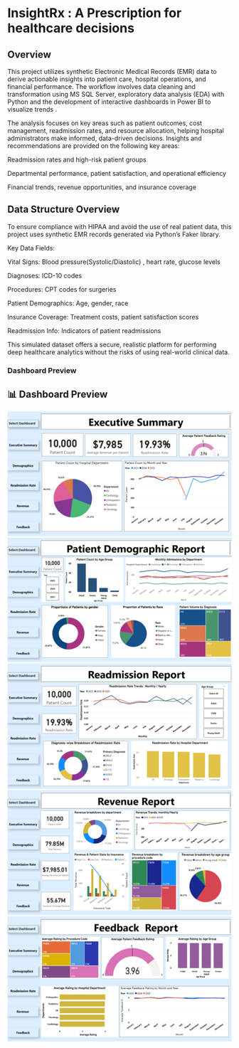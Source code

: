 # InsightRx : A Prescription for healthcare decisions

## Overview
This project utilizes synthetic Electronic Medical Records (EMR) data to derive actionable insights into patient care, hospital operations, and financial performance. The workflow involves data cleaning and transformation using MS SQL Server, exploratory data analysis (EDA) with Python and the development of interactive dashboards in Power BI to visualize trends . 

The analysis focuses on key areas such as patient outcomes, cost management, readmission rates, and resource allocation, helping hospital administrators make informed, data-driven decisions. Insights and recommendations are provided on the following key areas:

Readmission rates and high-risk patient groups

Departmental performance, patient satisfaction, and operational efficiency

Financial trends, revenue opportunities, and insurance coverage


## Data Structure Overview
To ensure compliance with HIPAA and avoid the use of real patient data, this project uses synthetic EMR records generated via Python’s Faker library.

Key Data Fields:

Vital Signs: Blood pressure(Systolic/Diastolic) , heart rate, glucose levels

Diagnoses: ICD-10 codes

Procedures: CPT codes for surgeries

Patient Demographics: Age, gender, race

Insurance Coverage: Treatment costs, patient satisfaction scores

Readmission Info: Indicators of patient readmissions

This simulated dataset offers a secure, realistic platform for performing deep healthcare analytics without the risks of using real-world clinical data.

### Dashboard Preview
## 📊 Dashboard Preview

![Power BI Dashboard1](https://github.com/TayalKirti701/InsightRx/raw/main/Images/dashboard_prev1.png)
![Power BI Dashboard2](https://github.com/TayalKirti701/InsightRx/raw/main/Images/dashboard_prev2.png)
![Power BI Dashboard3](https://github.com/TayalKirti701/InsightRx/raw/main/Images/dashboard_prev3.png)
![Power BI Dashboard4](https://github.com/TayalKirti701/InsightRx/raw/main/Images/dashboard_prev4.png)
![Power BI Dashboard5](https://github.com/TayalKirti701/InsightRx/raw/main/Images/dashboard_prev5.png)



     
     
